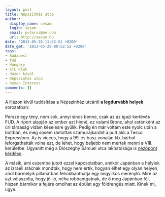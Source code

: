 ```yaml
---
layout: post
title: Népszínház utca
author:
  display_name: sesam
  login: sesam
  email: petersz@me.com
  url: http://sesam.hu
date: '2013-05-29 11:52:52 +0200'
date_gmt: '2013-05-29 09:52:52 +0200'
tags:
- Budapest
- fud
- Hungary
- RTL Klub
- Házon kívül
- Népszínház utca
- Human Interest
comments: []
---
```


A Házon kívül tudósítása a Népszínház utcáról **a legdurvább helyek** sorozatban:

Persze egy tény, nem sok, annyi sincs benne, csak az az igazi kertévés FUD. A riport alapján az ember azt hinné, ez valami Bronx, ahol esténként az úri társaság vidám késelésre gyűlik. Pedig én már voltam este nyolc után a boltban, és még sosem rántottak szamurájkardot a pult alól a Tesco Expressben. Az is vicces, hogy a 99-es busz vonalán kb. bárhol leforgathatták volna ezt, de lehet, hogy beljebb nem mertek menni a VIII. kerületbe. Ugyanitt még a Diószeghy Sámuel utca lakhatósága is [nézőpont kérdése](http://nyulvagyok.blog.hu/2013/02/25/nyocker_413).

A másik, ami eszembe jutott ezzel kapcsolatban, amikor Japánban a helyiek az izraeli srácnak mondták, hogy nem értik, hogyan élhet egy olyan helyen, ahol bármelyik pillanatban felrobbanthatja egy öngyilkos merénylő. Mire az azt válaszolta, hogy jó-jó, néha robbantgatnak, de ő meg Japánban fél, hiszen bármikor a fejére omolhat az épület egy földrengés miatt. Kinek mi, ugye.
